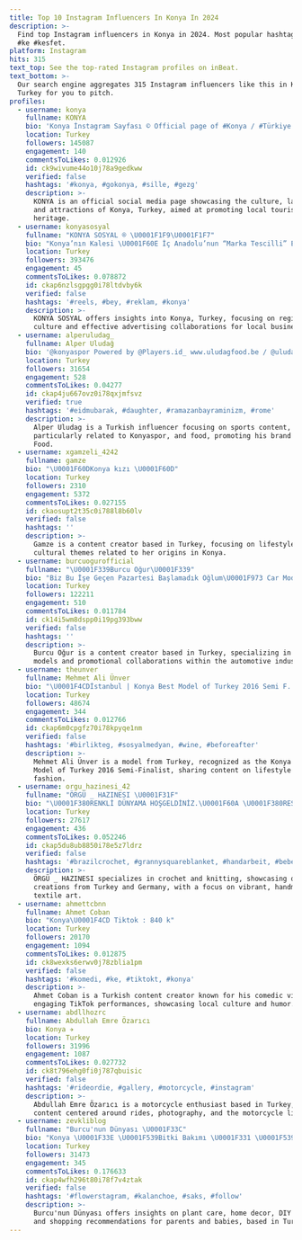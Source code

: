 ```yaml
---
title: Top 10 Instagram Influencers In Konya In 2024
description: >-
  Find top Instagram influencers in Konya in 2024. Most popular hashtags: #konya
  #ke #kesfet.
platform: Instagram
hits: 315
text_top: See the top-rated Instagram profiles on inBeat.
text_bottom: >-
  Our search engine aggregates 315 Instagram influencers like this in Konya,
  Turkey for you to pitch.
profiles:
  - username: konya
    fullname: KONYA
    bio: 'Konya İnstagram Sayfası ©️ Official page of #Konya / #Türkiye'
    location: Turkey
    followers: 145087
    engagement: 140
    commentsToLikes: 0.012926
    id: ck9wivume44o10j78a9gedkww
    verified: false
    hashtags: '#konya, #gokonya, #sille, #gezg'
    description: >-
      KONYA is an official social media page showcasing the culture, landmarks,
      and attractions of Konya, Turkey, aimed at promoting local tourism and
      heritage.
  - username: konyasosyal
    fullname: "KONYA SOSYAL ® \U0001F1F9\U0001F1F7"
    bio: "Konya’nın Kalesi \U0001F60E İç Anadolu’nun “Marka Tescilli” En Büyük Hesabı! Etkili Reklam, İşbirliği, Via ve İletişim İçin Mesaj Gönderebilirsiniz \U0001F4AC"
    location: Turkey
    followers: 393476
    engagement: 45
    commentsToLikes: 0.078872
    id: ckap6nzlsgpgg0i78ltdvby6k
    verified: false
    hashtags: '#reels, #bey, #reklam, #konya'
    description: >-
      KONYA SOSYAL offers insights into Konya, Turkey, focusing on regional
      culture and effective advertising collaborations for local businesses.
  - username: alperuludag_
    fullname: Alper Uludağ
    bio: '@konyaspor Powered by @Players.id_ www.uludagfood.be / @uludagfood'
    location: Turkey
    followers: 31654
    engagement: 528
    commentsToLikes: 0.04277
    id: ckap4ju667ovz0i78qxjmfsvz
    verified: true
    hashtags: '#eidmubarak, #daughter, #ramazanbayraminizm, #rome'
    description: >-
      Alper Uludag is a Turkish influencer focusing on sports content,
      particularly related to Konyaspor, and food, promoting his brand Uludag
      Food.
  - username: xgamzeli_4242
    fullname: gamze
    bio: "\U0001F60DKonya kızı \U0001F60D"
    location: Turkey
    followers: 2310
    engagement: 5372
    commentsToLikes: 0.027155
    id: ckaosupt2t35c0i788l8b60lv
    verified: false
    hashtags: ''
    description: >-
      Gamze is a content creator based in Turkey, focusing on lifestyle and
      cultural themes related to her origins in Konya.
  - username: burcuogurofficial
    fullname: "\U0001F339Burcu Oğur\U0001F339"
    bio: "Biz Bu İşe Geçen Pazartesi Başlamadık Oğlum\U0001F973 Car Model\U0001F4AB Antalya/Konya\U0001F1F9\U0001F1F7 Reklam Ve İş Birliği İçin DM\U0001F425 十八万〇二百一十九\U0001F940"
    location: Turkey
    followers: 122211
    engagement: 510
    commentsToLikes: 0.011784
    id: ck14i5wm8dspp0i19pg393bww
    verified: false
    hashtags: ''
    description: >-
      Burcu Oğur is a content creator based in Turkey, specializing in car
      models and promotional collaborations within the automotive industry.
  - username: theunver
    fullname: Mehmet Ali Ünve️r
    bio: "\U0001F4CDİstanbul | Konya Best Model of Turkey 2016 Semi F. \U0001F4E9iletisim@mehmetaliunver.com"
    location: Turkey
    followers: 48674
    engagement: 344
    commentsToLikes: 0.012766
    id: ckap6m0cpgfz70i78kpyqe1nm
    verified: false
    hashtags: '#birlikteg, #sosyalmedyan, #wine, #beforeafter'
    description: >-
      Mehmet Ali Ünver is a model from Turkey, recognized as the Konya Best
      Model of Turkey 2016 Semi-Finalist, sharing content on lifestyle and
      fashion.
  - username: orgu_hazinesi_42
    fullname: "ÖRGÜ _ HAZINESI \U0001F31F"
    bio: "\U0001F380RENKLİ DÜNYAMA HOŞGELDİNİZ.\U0001F60A \U0001F380RESİMLERİN HEPSİ BANA AİTTİR. \U0001F380SİPARİŞ ALMIYORUM \U0001F6AB HAZIR SATIŞA GEÇTİM \U0001F380TURKEY\U0001F1F9\U0001F1F7 /KONYAM ❤/GERMANY\U0001F1E9\U0001F1EA #crochet#knitting"
    location: Turkey
    followers: 27617
    engagement: 436
    commentsToLikes: 0.052246
    id: ckap5du8ub8850i78e5z7ldrz
    verified: false
    hashtags: '#brazilcrochet, #grannysquareblanket, #handarbeit, #bebekbattaniyesi'
    description: >-
      ÖRGÜ _ HAZINESI specializes in crochet and knitting, showcasing original
      creations from Turkey and Germany, with a focus on vibrant, handmade
      textile art.
  - username: ahmettcbnn
    fullname: Ahmet Coban
    bio: "Konya\U0001F4CD Tiktok : 840 k"
    location: Turkey
    followers: 20170
    engagement: 1094
    commentsToLikes: 0.012875
    id: ck8wexks6erwv0j78zblia1pm
    verified: false
    hashtags: '#komedi, #ke, #tiktokt, #konya'
    description: >-
      Ahmet Coban is a Turkish content creator known for his comedic videos and
      engaging TikTok performances, showcasing local culture and humor.
  - username: abdllhozrc
    fullname: Abdullah Emre Özarıcı
    bio: Konya ✈️
    location: Turkey
    followers: 31996
    engagement: 1087
    commentsToLikes: 0.027732
    id: ck8t796ehg0fi0j787qbuisic
    verified: false
    hashtags: '#rideordie, #gallery, #motorcycle, #instagram'
    description: >-
      Abdullah Emre Özarıcı is a motorcycle enthusiast based in Turkey, sharing
      content centered around rides, photography, and the motorcycle lifestyle.
  - username: zevkliblog
    fullname: "Burcu'nun Dünyası \U0001F33C"
    bio: "Konya \U0001F33E \U0001F539Bitki Bakımı \U0001F331 \U0001F539Ev dekorasyonu / DİY fikirleri \U0001F331 \U0001F539Aktüel ürün ve indirim haberleri \U0001F331 \U0001F539Anne/bebek alışverişi öneri\U0001F331 REKLAM ve ÜRÜN TANITIM DM"
    location: Turkey
    followers: 31473
    engagement: 345
    commentsToLikes: 0.176633
    id: ckap4wfh296t80i78f7v4ztak
    verified: false
    hashtags: '#flowerstagram, #kalanchoe, #saks, #follow'
    description: >-
      Burcu'nun Dünyası offers insights on plant care, home decor, DIY ideas,
      and shopping recommendations for parents and babies, based in Turkey.
---
```


